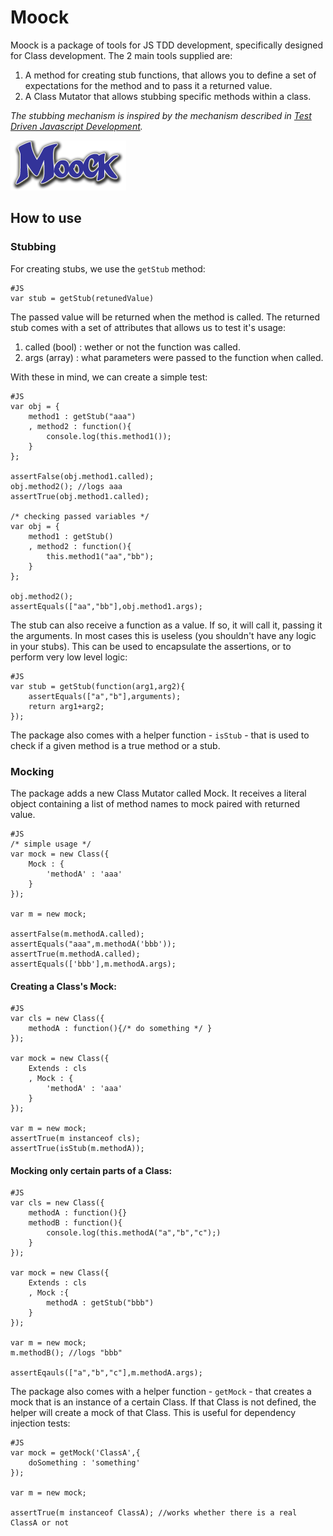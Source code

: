 Moock
===================
Moock is a package of tools for JS TDD development, specifically designed for Class development.
The 2 main tools supplied are:

1. A method for creating stub functions, that allows you to define a set of expectations for the method and to pass it a returned value.
2. A Class Mutator that allows stubbing specific methods within a class.


*The stubbing mechanism is inspired by the mechanism described in [Test Driven Javascript Development](http://tddjs.com/).*

![Screenshot](https://github.com/arieh/Moock/raw/master/moock.png)

How to use
----------

### Stubbing

For creating stubs, we use the `getStub` method:

    #JS
    var stub = getStub(retunedValue)


The passed value will be returned when the method is called. The returned stub comes with a set of attributes that allows us to test it's usage:

1. called (bool) : wether or not the function was called.
2. args (array) : what parameters were passed to the function when called.

With these in mind, we can create a simple test:

    #JS
    var obj = {
        method1 : getStub("aaa")
        , method2 : function(){
            console.log(this.method1());
        }
    };
    
    assertFalse(obj.method1.called);
    obj.method2(); //logs aaa  
    assertTrue(obj.method1.called);
    
    /* checking passed variables */
    var obj = {
        method1 : getStub()
        , method2 : function(){
            this.method1("aa","bb");
        }
    };
    
    obj.method2();
    assertEquals(["aa","bb"],obj.method1.args);
    
The stub can also receive a function as a value. If so, it will call it, passing it the arguments. In most cases this is useless (you shouldn't have any logic in your stubs).
This can be used to encapsulate the assertions, or to perform very low level logic:

    #JS
    var stub = getStub(function(arg1,arg2){
        assertEquals(["a","b"],arguments);
        return arg1+arg2;
    });
    
    
The package also comes with a helper function - `isStub` - that is used to check if a given method is a true method or a stub.
### Mocking

The package adds a new Class Mutator called Mock. It receives a literal object containing a list of method names 
to mock paired with returned value.

    #JS
    /* simple usage */
    var mock = new Class({
        Mock : {
            'methodA' : 'aaa'
        }
    });
    
    var m = new mock;
    
    assertFalse(m.methodA.called);
    assertEquals("aaa",m.methodA('bbb'));
    assertTrue(m.methodA.called);
    assertEquals(['bbb'],m.methodA.args);
    

#### Creating a Class's Mock:

    #JS
    var cls = new Class({
        methodA : function(){/* do something */ }
    });
    
    var mock = new Class({
        Extends : cls
        , Mock : {
            'methodA' : 'aaa'
        } 
    });
    
    var m = new mock;
    assertTrue(m instanceof cls);
    assertTrue(isStub(m.methodA));
    
#### Mocking only certain parts of a Class:

    #JS
    var cls = new Class({
        methodA : function(){}
        methodB : function(){
            console.log(this.methodA("a","b","c");)
        }
    });
    
    var mock = new Class({
        Extends : cls
        , Mock :{
            methodA : getStub("bbb")
        }
    });
    
    var m = new mock;
    m.methodB(); //logs "bbb"
    
    assertEqauls(["a","b","c"],m.methodA.args);
    
    
The package also comes with a helper function - `getMock` - that creates a mock that is an instance of a certain Class. 
If that Class is not defined, the helper will create a mock of that Class. This is useful for dependency injection tests:

    #JS
    var mock = getMock('ClassA',{
        doSomething : 'something'
    });
    
    var m = new mock;
    
    assertTrue(m instanceof ClassA); //works whether there is a real ClassA or not